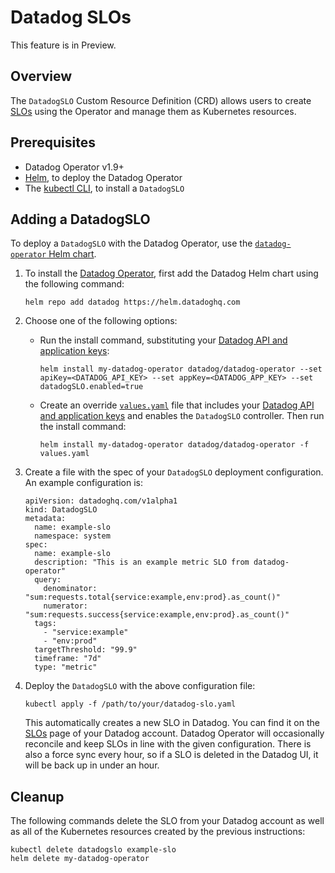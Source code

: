# Datadog SLOs
This feature is in Preview.

## Overview
The `DatadogSLO` Custom Resource Definition (CRD) allows users to create [SLOs][1] using the Operator and manage them as Kubernetes resources.

## Prerequisites

- Datadog Operator v1.9+
- [Helm][2], to deploy the Datadog Operator
- The [kubectl CLI][3], to install a `DatadogSLO`


## Adding a DatadogSLO

To deploy a `DatadogSLO` with the Datadog Operator, use the [`datadog-operator` Helm chart][4].

1. To install the [Datadog Operator][5], first add the Datadog Helm chart using the following command:

    ```shell
    helm repo add datadog https://helm.datadoghq.com
    ```

1. Choose one of the following options:

    * Run the install command, substituting your [Datadog API and application keys][6]:

        ```shell
        helm install my-datadog-operator datadog/datadog-operator --set apiKey=<DATADOG_API_KEY> --set appKey=<DATADOG_APP_KEY> --set datadogSLO.enabled=true
        ```

    * Create an override [`values.yaml`][7] file that includes your [Datadog API and application keys][6] and enables the `DatadogSLO` controller. Then run the install command:

        ```shell
        helm install my-datadog-operator datadog/datadog-operator -f values.yaml
        ```

2. Create a file with the spec of your `DatadogSLO` deployment configuration. An example configuration is:


    ```
    apiVersion: datadoghq.com/v1alpha1
    kind: DatadogSLO
    metadata:
      name: example-slo
      namespace: system 
    spec:
      name: example-slo
      description: "This is an example metric SLO from datadog-operator"
      query:
        denominator: "sum:requests.total{service:example,env:prod}.as_count()"
        numerator: "sum:requests.success{service:example,env:prod}.as_count()"
      tags:
        - "service:example"
        - "env:prod"
      targetThreshold: "99.9"
      timeframe: "7d"
      type: "metric"

    ```

3. Deploy the `DatadogSLO` with the above configuration file:

    ```shell
    kubectl apply -f /path/to/your/datadog-slo.yaml
    ```

    This automatically creates a new SLO in Datadog. You can find it on the [SLOs][8] page of your Datadog account.
    Datadog Operator will occasionally reconcile and keep SLOs in line with the given configuration. There is also a force 
    sync every hour, so if a SLO is deleted in the Datadog UI, it will be back up in under an hour.

## Cleanup

The following commands delete the SLO from your Datadog account as well as all of the Kubernetes resources created by the previous instructions:

```shell
kubectl delete datadogslo example-slo
helm delete my-datadog-operator
```


[1]: https://docs.datadoghq.com/service_management/service_level_objectives/
[2]: https://helm.sh
[3]: https://kubernetes.io/docs/tasks/tools/install-kubectl/
[4]: https://github.com/DataDog/helm-charts/tree/main/charts/datadog-operator
[5]: https://artifacthub.io/packages/helm/datadog/datadog-operator
[6]: https://app.datadoghq.com/account/settings#api
[7]: https://github.com/DataDog/helm-charts/blob/main/charts/datadog-operator/values.yaml
[8]: https://app.datadoghq.com/slo/manage
